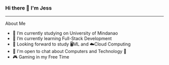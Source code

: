 ### Hi there 👋 I'm Jess
<hr>
About Me


- 🔭 I’m currently studying on University of Mindanao 
- 🌱 I’m currently learning Full-Stack Development
- 🤔 Looking forward to study 🖥️ML and ☁️Cloud Computing
- 💬 I'm open to chat about Computers and Technology 🤩
- 🎮 Gaming in my Free Time

